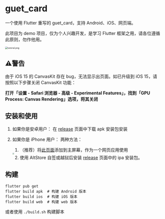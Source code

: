 # guet_card

一个使用 Flutter 重写的 guet_card，支持 Android、iOS、网页端。

此项目为 demo 项目，仅为个人兴趣开发，是学习 Flutter 框架之用，请各位遵循此原则，勿作他用。

<img src="https://i.loli.net/2021/09/21/IBPdayAor3LO7l1.png" alt="tutorial.png" style="zoom: 50%;" />

## ⚠️警告
由于 iOS 15 的 CanvasKit 存在 bug，无法显示出页面。如已升级到 iOS 15，请按照以下步骤关闭 CanvasKit 功能：

**打开「设置 - Safari 浏览器 - 高级 - Experimental Features」，找到「GPU Process: Canvas Rendering」选项，将其关闭**

## 安装和使用
1. 如果你是安卓用户：
    在 [release](https://gitee.com/guetcard/guetcard/releases) 页面中下载 apk 安装包安装
    
2. 如果你是 iPhone 用户：
    两种方法：
    1. （推荐）将[此页面](https://guet-card.web.app)添加到主屏幕，作为一个网页应用使用

    <img src="https://i.loli.net/2021/09/22/1m5Aj7txbpklY9E.jpg" style="zoom: 33%;" />

    2. 使用 AltStore 自签或越狱后安装 [release](https://gitee.com/guetcard/guetcard/releases) 页面中的 ipa 安装包。

## 构建
```
flutter pub get
flutter build apk  # 构建 Android 版本
flutter build ios  # 构建 iOS 版本
flutter build web  # 构建 web 版本
```
或者使用 `./build.sh` 构建脚本